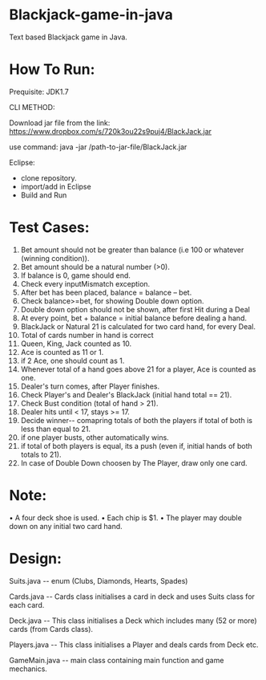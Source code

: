 Blackjack-game-in-java
======================

Text based Blackjack game in Java.



How To Run:
===========

Prequisite: JDK1.7

CLI METHOD:

Download jar file from the link: https://www.dropbox.com/s/720k3ou22s9puj4/BlackJack.jar

use command: java -jar /path-to-jar-file/BlackJack.jar

Eclipse:

  - clone repository.
  - import/add in Eclipse
  - Build and Run


Test Cases:
===========

1.	Bet amount should not be greater than balance (i.e 100 or whatever (winning condition)).
2.	Bet amount should be a natural number (>0).
3.	If balance is 0, game should end.
4.	Check every inputMismatch exception.
5.	After bet has been placed, balance = balance – bet.
6.	Check  balance>=bet,  for showing Double down option.
7.	Double down option should not be shown,  after first Hit during a Deal
8.	At every point,  bet + balance = initial balance before dealing a hand.
9.	BlackJack  or Natural 21 is calculated for two card hand, for every Deal.
10.	Total of cards number in hand is correct
11.	Queen, King, Jack counted as 10.
12.	Ace is counted as 11 or 1.
13.	if 2 Ace, one should count as 1.
14.	Whenever total of a hand goes above 21 for a player, Ace is counted as one.
15.	Dealer's turn comes, after Player finishes.
16.	Check Player's and Dealer's BlackJack (initial hand total == 21).
17.	Check Bust condition (total of hand > 21).
18.	Dealer hits until < 17, stays >= 17.
19.	Decide winner-- comapring totals of both the players if total of both is less than equal to 21.
20.	if one player busts, other automatically wins.
21.	if total of both players is equal, its a push (even if, initial hands of both totals to 21).
22.	In case of Double Down choosen by The Player, draw only one card.


Note:
=====

•	A four deck shoe is used. 
•	Each chip is $1.
•	The player may double down on any initial two card hand. 

Design:
======

Suits.java -- enum (Clubs, Diamonds, Hearts, Spades)

Cards.java -- Cards class initialises a card in deck and uses Suits class for each card.

Deck.java -- This class initialises a Deck which includes many (52 or more) cards (from Cards class).

Players.java -- This class initialises a Player and deals cards from Deck etc.

GameMain.java -- main class containing main function and game mechanics.


